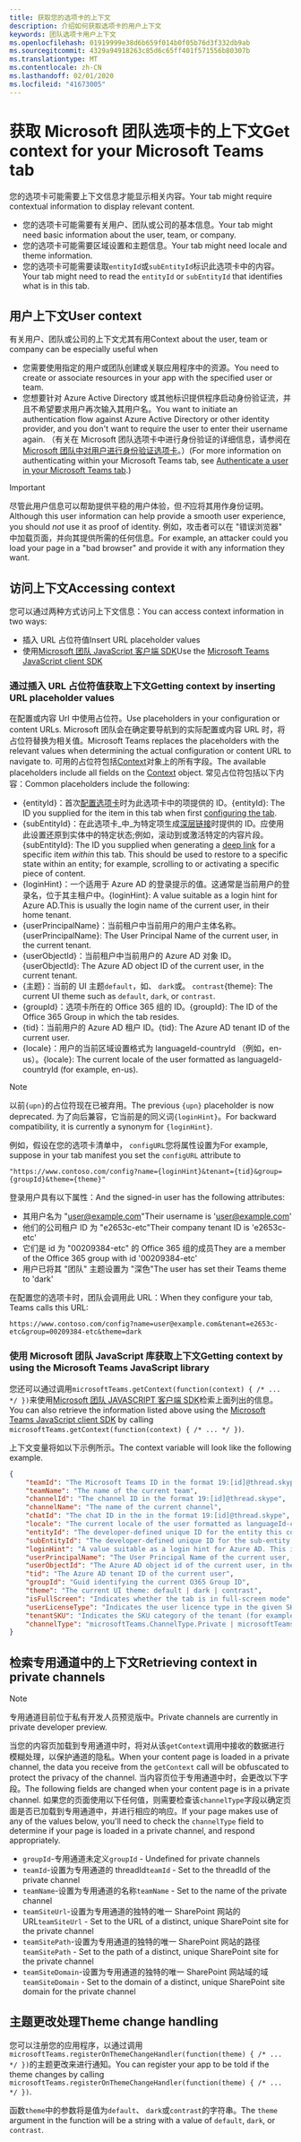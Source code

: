 ```yaml
---
title: 获取您的选项卡的上下文
description: 介绍如何获取选项卡的用户上下文
keywords: 团队选项卡用户上下文
ms.openlocfilehash: 01919999e38d6b659f014b0f05b76d3f332db9ab
ms.sourcegitcommit: 4329a94918263c85d6c65ff401f571556b80307b
ms.translationtype: MT
ms.contentlocale: zh-CN
ms.lasthandoff: 02/01/2020
ms.locfileid: "41673005"
---
```

# <a name="get-context-for-your-microsoft-teams-tab"></a><span data-ttu-id="791c7-104">获取 Microsoft 团队选项卡的上下文</span><span class="sxs-lookup"><span data-stu-id="791c7-104">Get context for your Microsoft Teams tab</span></span>

<span data-ttu-id="791c7-105">您的选项卡可能需要上下文信息才能显示相关内容。</span><span class="sxs-lookup"><span data-stu-id="791c7-105">Your tab might require contextual information to display relevant content.</span></span>

* <span data-ttu-id="791c7-106">您的选项卡可能需要有关用户、团队或公司的基本信息。</span><span class="sxs-lookup"><span data-stu-id="791c7-106">Your tab might need basic information about the user, team, or company.</span></span>
* <span data-ttu-id="791c7-107">您的选项卡可能需要区域设置和主题信息。</span><span class="sxs-lookup"><span data-stu-id="791c7-107">Your tab might need locale and theme information.</span></span>
* <span data-ttu-id="791c7-108">您的选项卡可能需要读取`entityId`或`subEntityId`标识此选项卡中的内容。</span><span class="sxs-lookup"><span data-stu-id="791c7-108">Your tab might need to read the `entityId` or `subEntityId` that identifies what is in this tab.</span></span>

## <a name="user-context"></a><span data-ttu-id="791c7-109">用户上下文</span><span class="sxs-lookup"><span data-stu-id="791c7-109">User context</span></span>

<span data-ttu-id="791c7-110">有关用户、团队或公司的上下文尤其有用</span><span class="sxs-lookup"><span data-stu-id="791c7-110">Context about the user, team or company can be especially useful when</span></span>

* <span data-ttu-id="791c7-111">您需要使用指定的用户或团队创建或关联应用程序中的资源。</span><span class="sxs-lookup"><span data-stu-id="791c7-111">You need to create or associate resources in your app with the specified user or team.</span></span>
* <span data-ttu-id="791c7-112">您想要针对 Azure Active Directory 或其他标识提供程序启动身份验证流，并且不希望要求用户再次输入其用户名。</span><span class="sxs-lookup"><span data-stu-id="791c7-112">You want to initiate an authentication flow against Azure Active Directory or other identity provider, and you don't want to require the user to enter their username again.</span></span> <span data-ttu-id="791c7-113">（有关在 Microsoft 团队选项卡中进行身份验证的详细信息，请参阅在[Microsoft 团队中对用户进行身份验证选项卡](~/concepts/authentication/authentication.md)。）</span><span class="sxs-lookup"><span data-stu-id="791c7-113">(For more information on authenticating within your Microsoft Teams tab, see [Authenticate a user in your Microsoft Teams tab](~/concepts/authentication/authentication.md).)</span></span>

> [!IMPORTANT]
> <span data-ttu-id="791c7-114">尽管此用户信息可以帮助提供平稳的用户体验，但*不*应将其用作身份证明。</span><span class="sxs-lookup"><span data-stu-id="791c7-114">Although this user information can help provide a smooth user experience, you should *not* use it as proof of identity.</span></span> <span data-ttu-id="791c7-115">例如，攻击者可以在 "错误浏览器" 中加载页面，并向其提供所需的任何信息。</span><span class="sxs-lookup"><span data-stu-id="791c7-115">For example, an attacker could you load your page in a "bad browser" and provide it with any information they want.</span></span>

## <a name="accessing-context"></a><span data-ttu-id="791c7-116">访问上下文</span><span class="sxs-lookup"><span data-stu-id="791c7-116">Accessing context</span></span>

<span data-ttu-id="791c7-117">您可以通过两种方式访问上下文信息：</span><span class="sxs-lookup"><span data-stu-id="791c7-117">You can access context information in two ways:</span></span>

* <span data-ttu-id="791c7-118">插入 URL 占位符值</span><span class="sxs-lookup"><span data-stu-id="791c7-118">Insert URL placeholder values</span></span>
* <span data-ttu-id="791c7-119">使用[Microsoft 团队 JavaScript 客户端 SDK](/javascript/api/overview/msteams-client)</span><span class="sxs-lookup"><span data-stu-id="791c7-119">Use the [Microsoft Teams JavaScript client SDK](/javascript/api/overview/msteams-client)</span></span>

### <a name="getting-context-by-inserting-url-placeholder-values"></a><span data-ttu-id="791c7-120">通过插入 URL 占位符值获取上下文</span><span class="sxs-lookup"><span data-stu-id="791c7-120">Getting context by inserting URL placeholder values</span></span>

<span data-ttu-id="791c7-121">在配置或内容 Url 中使用占位符。</span><span class="sxs-lookup"><span data-stu-id="791c7-121">Use placeholders in your configuration or content URLs.</span></span> <span data-ttu-id="791c7-122">Microsoft 团队会在确定要导航到的实际配置或内容 URL 时，将占位符替换为相关值。</span><span class="sxs-lookup"><span data-stu-id="791c7-122">Microsoft Teams replaces the placeholders with the relevant values when determining the actual configuration or content URL to navigate to.</span></span> <span data-ttu-id="791c7-123">可用的占位符包括[Context](/javascript/api/@microsoft/teams-js/microsoftteams.context?view=msteams-client-js-latest)对象上的所有字段。</span><span class="sxs-lookup"><span data-stu-id="791c7-123">The available placeholders include all fields on the [Context](/javascript/api/@microsoft/teams-js/microsoftteams.context?view=msteams-client-js-latest) object.</span></span> <span data-ttu-id="791c7-124">常见占位符包括以下内容：</span><span class="sxs-lookup"><span data-stu-id="791c7-124">Common placeholders include the following:</span></span>

* <span data-ttu-id="791c7-125">{entityId}：首次[配置选项卡](~/tabs/how-to/create-tab-pages/configuration-page.md)时为此选项卡中的项提供的 ID。</span><span class="sxs-lookup"><span data-stu-id="791c7-125">{entityId}: The ID you supplied for the item in this tab when first [configuring the tab](~/tabs/how-to/create-tab-pages/configuration-page.md).</span></span>
* <span data-ttu-id="791c7-126">{subEntityId}：在此选项卡_中_为特定项生成[深层链接](~/concepts/build-and-test/deep-links.md)时提供的 ID。应使用此设置还原到实体中的特定状态;例如，滚动到或激活特定的内容片段。</span><span class="sxs-lookup"><span data-stu-id="791c7-126">{subEntityId}: The ID you supplied when generating a [deep link](~/concepts/build-and-test/deep-links.md) for a specific item _within_ this tab. This should be used to restore to a specific state within an entity; for example, scrolling to or activating a specific piece of content.</span></span>
* <span data-ttu-id="791c7-127">{loginHint}：一个适用于 Azure AD 的登录提示的值。这通常是当前用户的登录名，位于其主租户中。</span><span class="sxs-lookup"><span data-stu-id="791c7-127">{loginHint}: A value suitable as a login hint for Azure AD.This is usually the login name of the current user, in their home tenant.</span></span>
* <span data-ttu-id="791c7-128">{userPrincipalName}：当前租户中当前用户的用户主体名称。</span><span class="sxs-lookup"><span data-stu-id="791c7-128">{userPrincipalName}: The User Principal Name of the current user, in the current tenant.</span></span>
* <span data-ttu-id="791c7-129">{userObjectId}：当前租户中当前用户的 Azure AD 对象 ID。</span><span class="sxs-lookup"><span data-stu-id="791c7-129">{userObjectId}: The Azure AD object ID of the current user, in the current tenant.</span></span>
* <span data-ttu-id="791c7-130">{主题}：当前的 UI 主题`default`，如、 `dark`或。 `contrast`</span><span class="sxs-lookup"><span data-stu-id="791c7-130">{theme}: The current UI theme such as `default`, `dark`, or `contrast`.</span></span>
* <span data-ttu-id="791c7-131">{groupId}：选项卡所在的 Office 365 组的 ID。</span><span class="sxs-lookup"><span data-stu-id="791c7-131">{groupId}: The ID of the Office 365 Group in which the tab resides.</span></span>
* <span data-ttu-id="791c7-132">{tid}：当前用户的 Azure AD 租户 ID。</span><span class="sxs-lookup"><span data-stu-id="791c7-132">{tid}: The Azure AD tenant ID of the current user.</span></span>
* <span data-ttu-id="791c7-133">{locale}：用户的当前区域设置格式为 languageId-countryId （例如，en-us）。</span><span class="sxs-lookup"><span data-stu-id="791c7-133">{locale}: The current locale of the user formatted as languageId-countryId (for example, en-us).</span></span>

>[!NOTE]
><span data-ttu-id="791c7-134">以前`{upn}`的占位符现在已被弃用。</span><span class="sxs-lookup"><span data-stu-id="791c7-134">The previous `{upn}` placeholder is now deprecated.</span></span> <span data-ttu-id="791c7-135">为了向后兼容，它当前是的同义词`{loginHint}`。</span><span class="sxs-lookup"><span data-stu-id="791c7-135">For backward compatibility, it is currently a synonym for `{loginHint}`.</span></span>

<span data-ttu-id="791c7-136">例如，假设在您的选项卡清单中， `configURL`您将属性设置为</span><span class="sxs-lookup"><span data-stu-id="791c7-136">For example, suppose in your tab manifest you set the `configURL` attribute to</span></span>

`"https://www.contoso.com/config?name={loginHint}&tenant={tid}&group={groupId}&theme={theme}"`

<span data-ttu-id="791c7-137">登录用户具有以下属性：</span><span class="sxs-lookup"><span data-stu-id="791c7-137">And the signed-in user has the following attributes:</span></span>

* <span data-ttu-id="791c7-138">其用户名为 "user@example.com"</span><span class="sxs-lookup"><span data-stu-id="791c7-138">Their username is 'user@example.com'</span></span>
* <span data-ttu-id="791c7-139">他们的公司租户 ID 为 "e2653c-etc"</span><span class="sxs-lookup"><span data-stu-id="791c7-139">Their company tenant ID is 'e2653c-etc'</span></span>
* <span data-ttu-id="791c7-140">它们是 id 为 "00209384-etc" 的 Office 365 组的成员</span><span class="sxs-lookup"><span data-stu-id="791c7-140">They are a member of the Office 365 group with id '00209384-etc'</span></span>
* <span data-ttu-id="791c7-141">用户已将其 "团队" 主题设置为 "深色"</span><span class="sxs-lookup"><span data-stu-id="791c7-141">The user has set their Teams theme to 'dark'</span></span>

<span data-ttu-id="791c7-142">在配置您的选项卡时，团队会调用此 URL：</span><span class="sxs-lookup"><span data-stu-id="791c7-142">When they configure your tab, Teams calls this URL:</span></span>

`https://www.contoso.com/config?name=user@example.com&tenant=e2653c-etc&group=00209384-etc&theme=dark`

### <a name="getting-context-by-using-the-microsoft-teams-javascript-library"></a><span data-ttu-id="791c7-143">使用 Microsoft 团队 JavaScript 库获取上下文</span><span class="sxs-lookup"><span data-stu-id="791c7-143">Getting context by using the Microsoft Teams JavaScript library</span></span>

<span data-ttu-id="791c7-144">您还可以通过调用`microsoftTeams.getContext(function(context) { /* ... */ })`来使用[Microsoft 团队 JAVASCRIPT 客户端 SDK](/javascript/api/overview/msteams-client)检索上面列出的信息。</span><span class="sxs-lookup"><span data-stu-id="791c7-144">You can also retrieve the information listed above using the [Microsoft Teams JavaScript client SDK](/javascript/api/overview/msteams-client) by calling `microsoftTeams.getContext(function(context) { /* ... */ })`.</span></span>

<span data-ttu-id="791c7-145">上下文变量将如以下示例所示。</span><span class="sxs-lookup"><span data-stu-id="791c7-145">The context variable will look like the following example.</span></span>

```json
{
    "teamId": "The Microsoft Teams ID in the format 19:[id]@thread.skype",
    "teamName": "The name of the current team",
    "channelId": "The channel ID in the format 19:[id]@thread.skype",
    "channelName": "The name of the current channel",
    "chatId": "The chat ID in the in the format 19:[id]@thread.skype",
    "locale": "The current locale of the user formatted as languageId-countryId (for example, en-us)",
    "entityId": "The developer-defined unique ID for the entity this content points to",
    "subEntityId": "The developer-defined unique ID for the sub-entity this content points to",
    "loginHint": "A value suitable as a login hint for Azure AD. This is usually the login name of the current user, in their home tenant",
    "userPrincipalName": "The User Principal Name of the current user, in the current tenant",
    "userObjectId": "The Azure AD object id of the current user, in the current tenant",
    "tid": "The Azure AD tenant ID of the current user",
    "groupId": "Guid identifying the current O365 Group ID",
    "theme": "The current UI theme: default | dark | contrast",
    "isFullScreen": "Indicates whether the tab is in full-screen mode",
    "userLicenseType": "Indicates the user licence type in the given SKU (for example, student or teacher)",
    "tenantSKU": "Indicates the SKU category of the tenant (for example, EDU)",
    "channelType": "microsoftTeams.ChannelType.Private | microsoftTeams.ChannelType.Regular"
}
```

## <a name="retrieving-context-in-private-channels"></a><span data-ttu-id="791c7-146">检索专用通道中的上下文</span><span class="sxs-lookup"><span data-stu-id="791c7-146">Retrieving context in private channels</span></span>

> [!Note]
> <span data-ttu-id="791c7-147">专用通道目前位于私有开发人员预览版中。</span><span class="sxs-lookup"><span data-stu-id="791c7-147">Private channels are currently in private developer preview.</span></span>

<span data-ttu-id="791c7-148">当您的内容页加载到专用通道中时，将对从该`getContext`调用中接收的数据进行模糊处理，以保护通道的隐私。</span><span class="sxs-lookup"><span data-stu-id="791c7-148">When your content page is loaded in a private channel, the data you receive from the `getContext` call will be obfuscated to protect the privacy of the channel.</span></span> <span data-ttu-id="791c7-149">当内容页位于专用通道中时，会更改以下字段。</span><span class="sxs-lookup"><span data-stu-id="791c7-149">The following fields are changed when your content page is in a private channel.</span></span> <span data-ttu-id="791c7-150">如果您的页面使用以下任何值，则需要检查该`channelType`字段以确定页面是否已加载到专用通道中，并进行相应的响应。</span><span class="sxs-lookup"><span data-stu-id="791c7-150">If your page makes use of any of the values below, you'll need to check the `channelType` field to determine if your page is loaded in a private channel, and respond appropriately.</span></span>

* <span data-ttu-id="791c7-151">`groupId`-专用通道未定义</span><span class="sxs-lookup"><span data-stu-id="791c7-151">`groupId` - Undefined for private channels</span></span>
* <span data-ttu-id="791c7-152">`teamId`-设置为专用通道的 threadId</span><span class="sxs-lookup"><span data-stu-id="791c7-152">`teamId` - Set to the threadId of the private channel</span></span>
* <span data-ttu-id="791c7-153">`teamName`-设置为专用通道的名称</span><span class="sxs-lookup"><span data-stu-id="791c7-153">`teamName` - Set to the name of the private channel</span></span>
* <span data-ttu-id="791c7-154">`teamSiteUrl`-设置为专用通道的独特的唯一 SharePoint 网站的 URL</span><span class="sxs-lookup"><span data-stu-id="791c7-154">`teamSiteUrl` - Set to the URL of a distinct, unique SharePoint site for the private channel</span></span>
* <span data-ttu-id="791c7-155">`teamSitePath`-设置为专用通道的独特的唯一 SharePoint 网站的路径</span><span class="sxs-lookup"><span data-stu-id="791c7-155">`teamSitePath` - Set to the path of a distinct, unique SharePoint site for the private channel</span></span>
* <span data-ttu-id="791c7-156">`teamSiteDomain`-设置为专用通道的独特的唯一 SharePoint 网站域的域</span><span class="sxs-lookup"><span data-stu-id="791c7-156">`teamSiteDomain` - Set to the domain of a distinct, unique SharePoint site domain for the private channel</span></span>

## <a name="theme-change-handling"></a><span data-ttu-id="791c7-157">主题更改处理</span><span class="sxs-lookup"><span data-stu-id="791c7-157">Theme change handling</span></span>

<span data-ttu-id="791c7-158">您可以注册您的应用程序，以通过调用`microsoftTeams.registerOnThemeChangeHandler(function(theme) { /* ... */ })`的主题更改来进行通知。</span><span class="sxs-lookup"><span data-stu-id="791c7-158">You can register your app to be told if the theme changes by calling `microsoftTeams.registerOnThemeChangeHandler(function(theme) { /* ... */ })`.</span></span>

<span data-ttu-id="791c7-159">函数`theme`中的参数将是值为`default`、 `dark`或`contrast`的字符串。</span><span class="sxs-lookup"><span data-stu-id="791c7-159">The `theme` argument in the function will be a string with a value of `default`, `dark`, or `contrast`.</span></span>